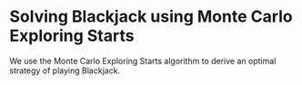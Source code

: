 # Solving Blackjack using Monte Carlo Exploring Starts

We use the Monte Carlo Exploring Starts algorithm to derive an optimal strategy of playing Blackjack.
